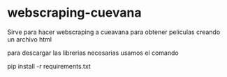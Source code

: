 # webscraping-cuevana
Sirve para hacer webscraping a cueavana para obtener peliculas creando un archivo html

para descargar las librerias necesarias usamos el comando

pip install -r requirements.txt
